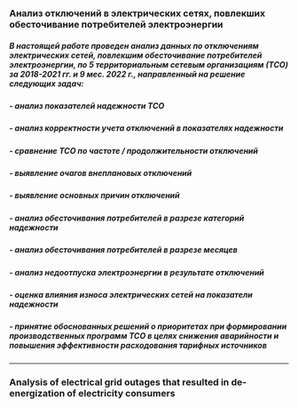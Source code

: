 ### Анализ отключений в электрических сетях, повлекших обесточивание потребителей электроэнергии


##### В настоящей работе проведен анализ данных по отключениям электрических сетей, повлекшим обесточивание потребителей электроэнергии, по 5 территориальным сетевым организациям (ТСО) за 2018-2021 гг. и 9 мес. 2022 г., направленный на решение следующих задач:
##### - анализ показателей надежности ТСО
##### - анализ корректности учета отключений в показателях надежности
##### - сравнение ТСО по частоте / продолжительности отключений
##### - выявление очагов внеплановых отключений
##### - выявление основных причин отключений
##### - анализ обесточивания потребителей в разрезе категорий надежности
##### - анализ обесточивания потребителей в разрезе месяцев
##### - анализ недоотпуска электроэнергии в результате отключений
##### - оценка влияния износа электрических сетей на показатели надежности
##### - принятие обоснованных решений о приоритетах при формировании производственных программ ТСО в целях снижения аварийности и повышения эффективности расходования тарифных источников

-------------------------------------------------------------------------------------
### Analysis of electrical grid outages that resulted in de-energization of electricity consumers
